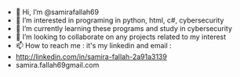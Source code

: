 - 👋 Hi, I’m @samirafallah69
- 👀 I’m interested in programing in python, html, c#, cybersecurity
- 🌱 I’m currently learning these programs and study in cybersecurity 
- 💞️ I’m looking to collaborate on any projects related to my interest
- 📫 How to reach me : it's my linkedin and email :
-  http://linkedin.com/in/samira-fallah-2a91a3139
- samira.fallah69gmail.com
  

<!---
samirafallah69/samirafallah69 is a ✨ special ✨ repository because its `README.md` (this file) appears on your GitHub profile.
You can click the Preview link to take a look at your changes.
--->
